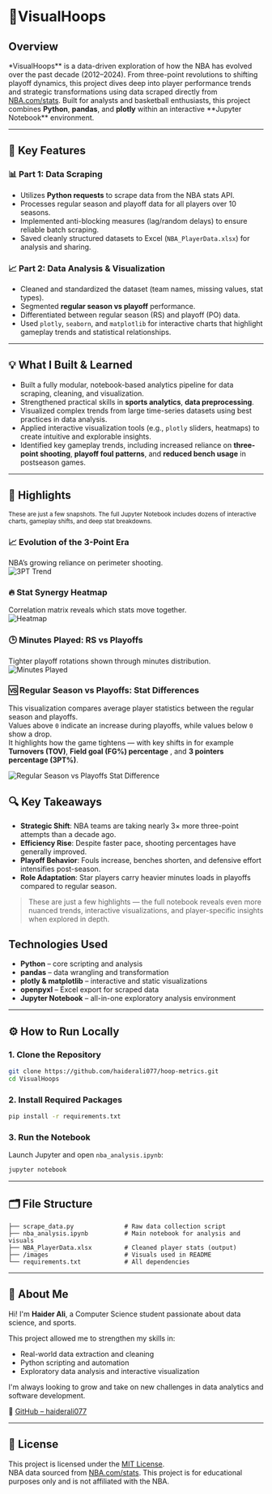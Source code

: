 # 🏀VisualHoops

## Overview

\*VisualHoops** is a data-driven exploration of how the NBA has evolved over the past decade (2012–2024). From three-point revolutions to shifting playoff dynamics, this project dives deep into player performance trends and strategic transformations using data scraped directly from [NBA.com/stats](https://www.nba.com/stats/). Built for analysts and basketball enthusiasts, this project combines **Python**, **pandas**, and **plotly** within an interactive **Jupyter Notebook\*\* environment.

---

## 🚀 Key Features

### 📊 Part 1: Data Scraping

- Utilizes **Python requests** to scrape data from the NBA stats API.
- Processes regular season and playoff data for all players over 10 seasons.
- Implemented anti-blocking measures (lag/random delays) to ensure reliable batch scraping.
- Saved cleanly structured datasets to Excel (`NBA_PlayerData.xlsx`) for analysis and sharing.

### 📈 Part 2: Data Analysis & Visualization

- Cleaned and standardized the dataset (team names, missing values, stat types).
- Segmented **regular season vs playoff** performance.
- Differentiated between regular season (RS) and playoff (PO) data.
- Used `plotly`, `seaborn`, and `matplotlib` for interactive charts that highlight gameplay trends and statistical relationships.

---

## 💡 What I Built & Learned

- Built a fully modular, notebook-based analytics pipeline for data scraping, cleaning, and visualization.
- Strengthened practical skills in **sports analytics**, **data preprocessing**.
- Visualized complex trends from large time-series datasets using best practices in data analysis.
- Applied interactive visualization tools (e.g., `plotly` sliders, heatmaps) to create intuitive and explorable insights.
- Identified key gameplay trends, including increased reliance on **three-point shooting**, **playoff foul patterns**, and **reduced bench usage** in postseason games.

---

## 📸 Highlights

<sub>These are just a few snapshots. The full Jupyter Notebook includes dozens of interactive charts, gameplay shifts, and deep stat breakdowns.</sub>

### 📈 Evolution of the 3-Point Era

NBA’s growing reliance on perimeter shooting.  
![3PT Trend](images/3-points-shift.jpg)

### 🔥 Stat Synergy Heatmap

Correlation matrix reveals which stats move together.  
![Heatmap](images/heat-map.jpg)

### 🕒 Minutes Played: RS vs Playoffs

Tighter playoff rotations shown through minutes distribution.  
![Minutes Played](images/reg-vs-playoffs-mins.jpg)

### 🆚 Regular Season vs Playoffs: Stat Differences

This visualization compares average player statistics between the regular season and playoffs.  
Values above `0` indicate an increase during playoffs, while values below `0` show a drop.  
It highlights how the game tightens — with key shifts in for example **Turnovers (TOV)**, **Field goal (FG%) percentage** , and **3 pointers percentage (3PT%)**.

![Regular Season vs Playoffs Stat Difference](images/reg-vs-playoffs-difference.jpg)

## 🔍 Key Takeaways

- **Strategic Shift**: NBA teams are taking nearly 3× more three-point attempts than a decade ago.
- **Efficiency Rise**: Despite faster pace, shooting percentages have generally improved.
- **Playoff Behavior**: Fouls increase, benches shorten, and defensive effort intensifies post-season.
- **Role Adaptation**: Star players carry heavier minutes loads in playoffs compared to regular season.

> These are just a few highlights — the full notebook reveals even more nuanced trends, interactive visualizations, and player-specific insights when explored in depth.

## Technologies Used

- **Python** – core scripting and analysis
- **pandas** – data wrangling and transformation
- **plotly & matplotlib** – interactive and static visualizations
- **openpyxl** – Excel export for scraped data
- **Jupyter Notebook** – all-in-one exploratory analysis environment

---

## ⚙️ How to Run Locally

### 1. Clone the Repository

```bash
git clone https://github.com/haiderali077/hoop-metrics.git
cd VisualHoops
```

### 2. Install Required Packages

```bash
pip install -r requirements.txt
```

### 3. Run the Notebook

Launch Jupyter and open `nba_analysis.ipynb`:

```bash
jupyter notebook
```

---

## 🗂️ File Structure

```
├── scrape_data.py              # Raw data collection script
├── nba_analysis.ipynb          # Main notebook for analysis and visuals
├── NBA_PlayerData.xlsx         # Cleaned player stats (output)
├── /images                     # Visuals used in README
└── requirements.txt            # All dependencies
```

---

## 👤 About Me

Hi! I'm **Haider Ali**, a Computer Science student passionate about data science, and sports.

This project allowed me to strengthen my skills in:

- Real-world data extraction and cleaning
- Python scripting and automation
- Exploratory data analysis and interactive visualization

I'm always looking to grow and take on new challenges in data analytics and software development.

🔗 [GitHub – haiderali077](https://github.com/haiderali077)

---

## 📄 License

This project is licensed under the [MIT License](LICENSE).  
NBA data sourced from [NBA.com/stats](https://www.nba.com/stats/). This project is for educational purposes only and is not affiliated with the NBA.
